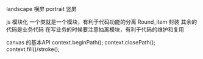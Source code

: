landscape   横屏  portrait  竖屏

js 模块化
一个类就是一个模块，有利于代码功能的分离
Round_item 封装
其余的代码是业务代码
在写业务的时候要注意抽离模块，有利于代码的维护和复用

canvas 的基本API
context.beginPath();
context.closePath();
context.fill()/stroke();